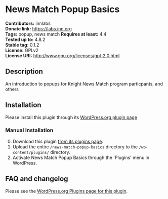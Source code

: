 # News Match Popup Basics #
**Contributors:**      innlabs  
**Donate link:**       https://labs.inn.org  
**Tags:**              popup, news match
**Requires at least:** 4.4  
**Tested up to:**      4.8.2  
**Stable tag:**        0.1.2  
**License:**           GPLv2  
**License URI:**       http://www.gnu.org/licenses/gpl-2.0.html  

## Description ##

An introduction to popups for Knight News Match program particpants, and others

## Installation ##

Please install this plugin through its [WordPress.org plugin page](https://wordpress.org/plugins/news-match-popup-basics)

### Manual Installation ###

0. Download this plugin [from its plugins page](https://wordpress.org/plugins/news-match-popup-basics).
1. Upload the entire `/news-match-popup-basics` directory to the `/wp-content/plugins/` directory.
2. Activate News Match Popup Basics through the 'Plugins' menu in WordPress.

## FAQ and changelog

Please see the [WordPress.org Plugins page for this plugin](https://wordpress.org/plugins/news-match-popup-basics).

